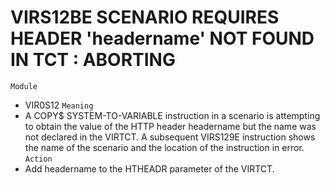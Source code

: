 # VIRS12BE SCENARIO REQUIRES HEADER 'headername' NOT FOUND IN TCT : ABORTING
`Module`
- VIR0S12
`Meaning`
- A COPY$ SYSTEM-TO-VARIABLE instruction in a scenario is attempting to obtain the value of the HTTP header headername but the name was not declared in the VIRTCT. A subsequent VIRS129E instruction shows the name of the scenario and the location of the instruction in error.
`Action`
- Add headername to the HTHEADR parameter of the VIRTCT.

